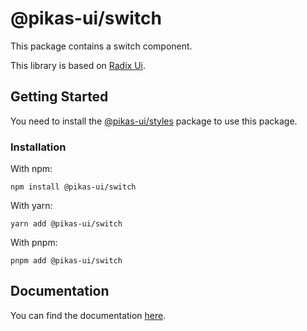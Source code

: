 # @pikas-ui/switch

This package contains a switch component.

This library is based on [Radix Ui](https://www.radix-ui.com/).

## Getting Started

You need to install the <a href={stylesLink}>@pikas-ui/styles</a> package to use this package.

### Installation

With npm:

```
npm install @pikas-ui/switch
```

With yarn:

```
yarn add @pikas-ui/switch
```

With pnpm:

```
pnpm add @pikas-ui/switch
```

## Documentation

You can find the documentation [here](https://pikas-ui.vercel.app).